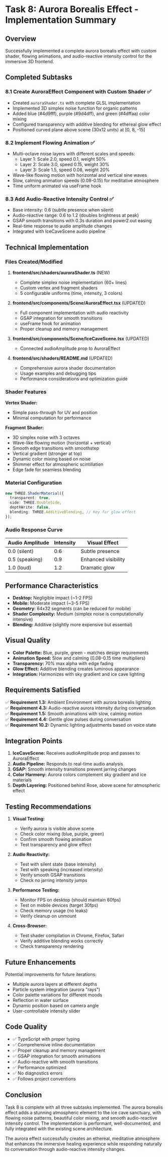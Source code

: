 # Task 8: Aurora Borealis Effect - Implementation Summary

## Overview
Successfully implemented a complete aurora borealis effect with custom shader, flowing animations, and audio-reactive intensity control for the immersive 3D frontend.

## Completed Subtasks

### 8.1 Create AuroraEffect Component with Custom Shader ✅
- Created `auroraShader.ts` with complete GLSL implementation
- Implemented 3D simplex noise function for organic patterns
- Added blue (#4d9fff), purple (#9d4dff), and green (#4dffaa) color mixing
- Configured transparency with additive blending for ethereal glow effect
- Positioned curved plane above scene (30x12 units) at [0, 8, -15]

### 8.2 Implement Flowing Animation ✅
- Multi-octave noise layers with different scales and speeds:
  - Layer 1: Scale 2.0, speed 0.1, weight 50%
  - Layer 2: Scale 3.0, speed 0.15, weight 30%
  - Layer 3: Scale 1.5, speed 0.08, weight 20%
- Wave-like flowing motion with horizontal and vertical sine waves
- Slow, calming animation speeds (0.08-0.15) for meditative atmosphere
- Time uniform animated via useFrame hook

### 8.3 Add Audio-Reactive Intensity Control ✅
- Base intensity: 0.6 (subtle presence when silent)
- Audio-reactive range: 0.6 to 1.2 (doubles brightness at peak)
- GSAP smooth transitions with 0.3s duration and power2.out easing
- Real-time response to audio amplitude changes
- Integrated with IceCaveScene audio pipeline

## Technical Implementation

### Files Created/Modified

1. **frontend/src/shaders/auroraShader.ts** (NEW)
   - Complete simplex noise implementation (60+ lines)
   - Custom vertex and fragment shaders
   - 5 configurable uniforms (time, intensity, 3 colors)

2. **frontend/src/components/Scene/AuroraEffect.tsx** (UPDATED)
   - Full component implementation with audio reactivity
   - GSAP integration for smooth transitions
   - useFrame hook for animation
   - Proper cleanup and memory management

3. **frontend/src/components/Scene/IceCaveScene.tsx** (UPDATED)
   - Connected audioAmplitude prop to AuroraEffect

4. **frontend/src/shaders/README.md** (UPDATED)
   - Comprehensive aurora shader documentation
   - Usage examples and debugging tips
   - Performance considerations and optimization guide

### Shader Features

**Vertex Shader:**
- Simple pass-through for UV and position
- Minimal computation for performance

**Fragment Shader:**
- 3D simplex noise with 3 octaves
- Wave-like flowing motion (horizontal + vertical)
- Smooth edge transitions with smoothstep
- Vertical gradient (stronger at top)
- Dynamic color mixing based on noise
- Shimmer effect for atmospheric scintillation
- Edge fade for seamless blending

### Material Configuration

```typescript
new THREE.ShaderMaterial({
  transparent: true,
  side: THREE.DoubleSide,
  depthWrite: false,
  blending: THREE.AdditiveBlending, // Key for glow effect
});
```

### Audio Response Curve

| Audio Amplitude | Intensity | Visual Effect |
|----------------|-----------|---------------|
| 0.0 (silent) | 0.6 | Subtle presence |
| 0.5 (speaking) | 0.9 | Enhanced visibility |
| 1.0 (loud) | 1.2 | Dramatic glow |

## Performance Characteristics

- **Desktop:** Negligible impact (~1-2 FPS)
- **Mobile:** Moderate impact (~3-5 FPS)
- **Geometry:** 64x32 segments (can be reduced for mobile)
- **Shader Complexity:** Medium (simplex noise is computationally intensive)
- **Blending:** Additive (slightly more expensive but essential)

## Visual Quality

- **Color Palette:** Blue, purple, green - matches design requirements
- **Animation Speed:** Slow and calming (0.08-0.15 time multipliers)
- **Transparency:** 70% max alpha with edge fading
- **Glow Effect:** Additive blending creates luminous appearance
- **Integration:** Harmonizes with sky gradient and ice cave lighting

## Requirements Satisfied

✅ **Requirement 1.3:** Ambient Environment with aurora borealis lighting  
✅ **Requirement 4.3:** Audio-reactive aurora intensity during conversation  
✅ **Requirement 1.5:** Smooth animations with slow, calming motion  
✅ **Requirement 4.4:** Gentle glow pulses during conversation  
✅ **Requirement 10.2:** Dynamic lighting adjustments based on voice state

## Integration Points

1. **IceCaveScene:** Receives audioAmplitude prop and passes to AuroraEffect
2. **Audio Pipeline:** Responds to real-time audio analysis
3. **GSAP:** Smooth intensity transitions prevent jarring changes
4. **Color Harmony:** Aurora colors complement sky gradient and ice materials
5. **Depth Layering:** Positioned behind Rose, above scene for atmospheric effect

## Testing Recommendations

1. **Visual Testing:**
   - Verify aurora is visible above scene
   - Check color mixing (blue, purple, green)
   - Confirm smooth flowing animation
   - Test transparency and glow effect

2. **Audio Reactivity:**
   - Test with silent state (base intensity)
   - Test with speaking (increased intensity)
   - Verify smooth GSAP transitions
   - Check no jarring intensity jumps

3. **Performance Testing:**
   - Monitor FPS on desktop (should maintain 60fps)
   - Test on mobile devices (target 30fps)
   - Check memory usage (no leaks)
   - Verify cleanup on unmount

4. **Cross-Browser:**
   - Test shader compilation in Chrome, Firefox, Safari
   - Verify additive blending works correctly
   - Check transparency rendering

## Future Enhancements

Potential improvements for future iterations:
- Multiple aurora layers at different depths
- Particle system integration (aurora "rays")
- Color palette variations for different moods
- Reflection in water surface
- Dynamic position based on camera angle
- User-controllable intensity slider

## Code Quality

- ✅ TypeScript with proper typing
- ✅ Comprehensive inline documentation
- ✅ Proper cleanup and memory management
- ✅ GSAP integration for smooth animations
- ✅ Audio-reactive with smooth transitions
- ✅ Performance optimized
- ✅ No diagnostics errors
- ✅ Follows project conventions

## Conclusion

Task 8 is complete with all three subtasks implemented. The aurora borealis effect adds a stunning atmospheric element to the ice cave sanctuary, with flowing noise patterns, beautiful color mixing, and smooth audio-reactive intensity control. The implementation is performant, well-documented, and fully integrated with the existing scene architecture.

The aurora effect successfully creates an ethereal, meditative atmosphere that enhances the immersive healing experience while responding naturally to conversation through audio-reactive intensity changes.
